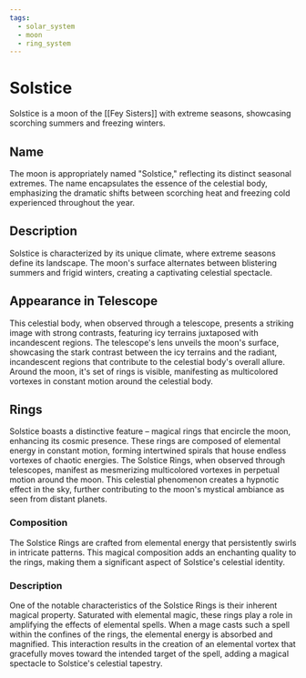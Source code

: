 ```yaml
---
tags:
  - solar_system
  - moon
  - ring_system
---
```

# Solstice

Solstice is a moon of the [[Fey Sisters]] with extreme seasons, showcasing scorching summers and freezing winters.

## Name

The moon is appropriately named "Solstice," reflecting its distinct seasonal extremes. The name encapsulates the essence of the celestial body, emphasizing the dramatic shifts between scorching heat and freezing cold experienced throughout the year.

## Description

Solstice is characterized by its unique climate, where extreme seasons define its landscape. The moon's surface alternates between blistering summers and frigid winters, creating a captivating celestial spectacle. 

## Appearance in Telescope

This celestial body, when observed through a telescope, presents a striking image with strong contrasts, featuring icy terrains juxtaposed with incandescent regions. The telescope's lens unveils the moon's surface, showcasing the stark contrast between the icy terrains and the radiant, incandescent regions that contribute to the celestial body's overall allure. Around the moon, it's set of rings is visible, manifesting as multicolored vortexes in constant motion around the celestial body.


## Rings

Solstice boasts a distinctive feature – magical rings that encircle the moon, enhancing its cosmic presence. These rings are composed of elemental energy in constant motion, forming intertwined spirals that house endless vortexes of chaotic energies. The Solstice Rings, when observed through telescopes, manifest as mesmerizing multicolored vortexes in perpetual motion around the moon. This celestial phenomenon creates a hypnotic effect in the sky, further contributing to the moon's mystical ambiance as seen from distant planets.

### Composition

The Solstice Rings are crafted from elemental energy that persistently swirls in intricate patterns. This magical composition adds an enchanting quality to the rings, making them a significant aspect of Solstice's celestial identity.

### Description

One of the notable characteristics of the Solstice Rings is their inherent magical property. Saturated with elemental magic, these rings play a role in amplifying the effects of elemental spells. When a mage casts such a spell within the confines of the rings, the elemental energy is absorbed and magnified. This interaction results in the creation of an elemental vortex that gracefully moves toward the intended target of the spell, adding a magical spectacle to Solstice's celestial tapestry.

